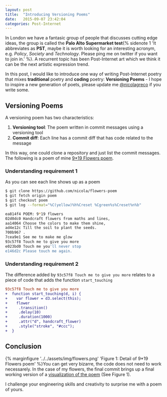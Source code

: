 ```yaml
---
layout: post
title:  "Introducing Versioning Poems"
date:   2015-09-07 23:42:04
categories: Post-Internet
---
```


In London we have a fantasic group of people that discusses cutting edge ideas, the group is called the __Palo Alto Supermarket test__{% sidenote 1 'It abbreviates as __PST__, maybe it is worth looking for an interesting acronym, e.g. _Policy_, _Society_ and _Technology_. Please ping me on twitter if you want to join in.' %}. A recurrent topic has been Post-Internet art which we think it can be the next artistic expression trend.

In this post, I would like to introduce one way of writing Post-Internet poetry that mixes __traditional__ poetry and __coding__ poetry: __Versioning Poems__ - I hope to inspire a new generation of poets, please update me [@nicolagreco](http://twitter.com/nicolagreco) if you write some.

## Versioning Poems

A versioning poem has two characteristics:

1. __Versioning tool__: The poem written in commit messages using a versioning tool
2. __Commit diff__: Each line has a commit diff that has code related to the message

In this way, one could clone a repository and just list the commit messages. The following is a poem of mine [9*19 Flowers poem](https://github.com/nicola/flowers-poem).

### Understanding requirement 1

As you can see each line shows up as a poem

```bash
$ git clone https://github.com/nicola/flowers-poem
$ git fetch origin poem
$ git checkout poem
$ git log --format="%C(yellow)%h%Creset %Cgreen%s%Creset%n%b"

ea814f4 POEM: 9*19 flowers
02d0dc0 Handcraft flowers from maths and lines,
aa14064 Choose the colors to make them shine,
ad4e12c Till the soil to plant the seeds.
700b967 .
7cea9e1 See me to make me glow
93c57f8 Touch me to give you more
e023bd0 Touch me you'll never stop
e146d2c Please touch me again.
```

### Understanding requirement 2

The difference added by `93c57f8 Touch me to give you more` relates to a piece of code that adds the function `start_touching`

```diff
93c57f8 Touch me to give you more
+  function start_touching(d, i) {
+    var flower = d3.select(this);
+    flower
+     .transition()
+     .delay(10)
+     .duration(1000)
+     .attr("d", handcraft_flower)
+     .style("stroke", "#ccc");
+  }
```

## Conclusion

{% marginfigure '../../assets/img/flowers.png' 'Figure 1: Detail of 9*19 Flowers poem' %}You can get very bizarre, the code does not need to work necessarely. In the case of my flowers, the final commit brings up a final working version of a [visualization of the poem](http://nicola.io/flowers-poem/) (See Figure 1).

I challenge your engineering skills and creativity to surprise me with a poem of yours.
